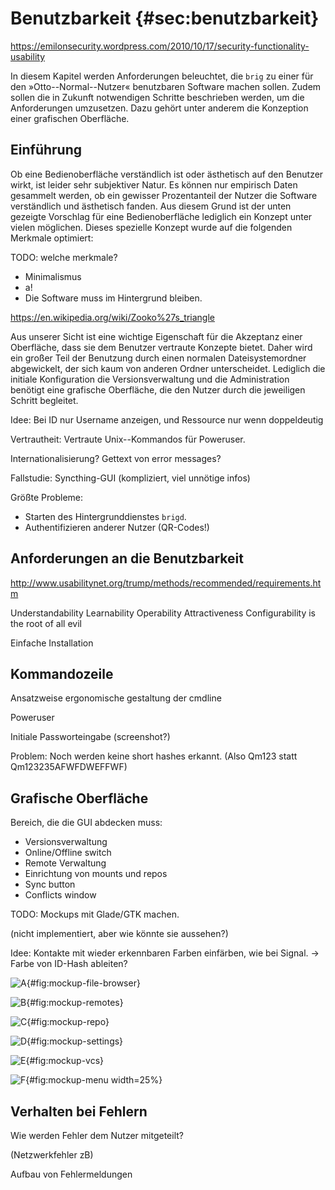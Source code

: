 # Benutzbarkeit {#sec:benutzbarkeit}

https://emilonsecurity.wordpress.com/2010/10/17/security-functionality-usability

In diesem Kapitel werden Anforderungen beleuchtet, die ``brig`` zu einer für
den »Otto--Normal--Nutzer« benutzbaren Software machen sollen. Zudem sollen die
in Zukunft notwendigen Schritte beschrieben werden, um die Anforderungen
umzusetzen. Dazu gehört unter anderem die Konzeption einer grafischen
Oberfläche.

## Einführung

Ob eine Bedienoberfläche verständlich ist oder ästhetisch auf den Benutzer wirkt,
ist leider sehr subjektiver Natur. Es können nur empirisch Daten gesammelt werden,
ob ein gewisser Prozentanteil der Nutzer die Software verständlich und ästhetisch fanden.
Aus diesem Grund ist der unten gezeigte Vorschlag für eine Bedienoberfläche lediglich
ein Konzept unter vielen möglichen. Dieses spezielle Konzept wurde auf die folgenden
Merkmale optimiert:

TODO: welche merkmale?

- Minimalismus
- a!
- Die Software muss im Hintergrund bleiben.

https://en.wikipedia.org/wiki/Zooko%27s_triangle

Aus unserer Sicht ist eine wichtige Eigenschaft für die Akzeptanz einer
Oberfläche, dass sie dem Benutzer vertraute Konzepte bietet. Daher wird ein
großer Teil der Benutzung durch einen normalen Dateisystemordner abgewickelt,
der sich kaum von anderen Ordner unterscheidet. Lediglich die initiale Konfiguration
die Versionsverwaltung und die Administration benötigt eine grafische Oberfläche, die
den Nutzer durch die jeweiligen Schritt begleitet.




Idee: Bei ID nur Username anzeigen, und Ressource nur wenn doppeldeutig

Vertrautheit: Vertraute Unix--Kommandos für Poweruser.

Internationalisierung? Gettext von error messages?

Fallstudie: Syncthing-GUI (kompliziert, viel unnötige infos)

Größte Probleme:

- Starten des Hintergrunddienstes ``brigd``.
- Authentifizieren anderer Nutzer (QR-Codes!)

## Anforderungen an die Benutzbarkeit

http://www.usabilitynet.org/trump/methods/recommended/requirements.htm

Understandability
Learnability
Operability
Attractiveness
Configurability is the root of all evil

Einfache Installation

## Kommandozeile

Ansatzweise ergonomische gestaltung der cmdline

Poweruser

Initiale Passworteingabe (screenshot?)


Problem: Noch werden keine short hashes erkannt. (Also Qm123 statt Qm123235AFWFDWEFFWF)

## Grafische Oberfläche

Bereich, die die GUI abdecken muss:

* Versionsverwaltung
* Online/Offline switch
* Remote Verwaltung
* Einrichtung von mounts und repos
* Sync button
* Conflicts window

TODO: Mockups mit Glade/GTK machen.

(nicht implementiert, aber wie könnte sie aussehen?)

Idee: Kontakte mit wieder erkennbaren Farben einfärben, wie bei Signal. -> Farbe von ID-Hash ableiten?


![A](images/6/view-file-browser.png){#fig:mockup-file-browser}

![B](images/6/view-remotes.png){#fig:mockup-remotes}

![C](images/6/view-repo.png){#fig:mockup-repo}

![D](images/6/view-settings.png){#fig:mockup-settings}

![E](images/6/view-vcs.png){#fig:mockup-vcs}

![F](images/6/menu.png){#fig:mockup-menu width=25%}


## Verhalten bei Fehlern

Wie werden Fehler dem Nutzer mitgeteilt?

(Netzwerkfehler zB)

Aufbau von Fehlermeldungen
